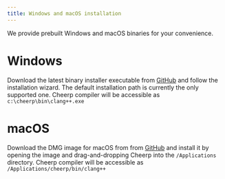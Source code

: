 ```yaml
---
title: Windows and macOS installation
---
```


We provide prebuilt Windows and macOS binaries for your convenience.

# Windows
Download the latest binary installer executable from [GitHub](https://github.com/leaningtech/cheerp-meta/releases) and follow the installation wizard. The default installation path is currently the only supported one. Cheerp compiler will be accessible as `c:\cheerp\bin\clang++.exe`

# macOS
Download the DMG image for macOS from from [GitHub](https://github.com/leaningtech/cheerp-meta/releases) and install it by opening the image and drag-and-dropping Cheerp into the `/Applications` directory. Cheerp compiler will be accessible as `/Applications/cheerp/bin/clang++`
